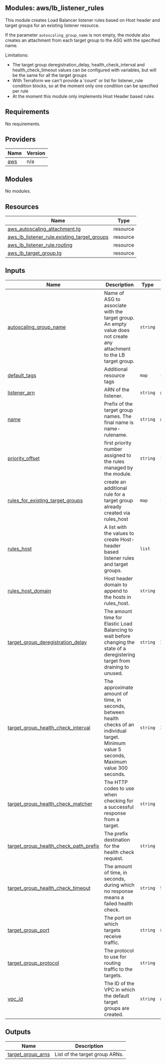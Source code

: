 ## Modules: aws/lb\_listener\_rules

This module creates Load Balancer listener rules based on Host header and target groups for
an existing listener resource.

If the parameter `autoscaling_group_name` is non empty, the module also creates an attachment
from each target group to the ASG with the specified name.

Limitations:
 - The target group deregistration\_delay, health\_check\_interval and health\_check\_timeout
values can be configured with variables, but will be the same for all the target groups
 - With Terraform we can't provide a 'count' or list for listener\_rule condition blocks,
so at the moment only one condition can be specified per rule
 - At the moment this module only implements Host Header based rules

## Requirements

No requirements.

## Providers

| Name | Version |
|------|---------|
| <a name="provider_aws"></a> [aws](#provider\_aws) | n/a |

## Modules

No modules.

## Resources

| Name | Type |
|------|------|
| [aws_autoscaling_attachment.tg](https://registry.terraform.io/providers/hashicorp/aws/latest/docs/resources/autoscaling_attachment) | resource |
| [aws_lb_listener_rule.existing_target_groups](https://registry.terraform.io/providers/hashicorp/aws/latest/docs/resources/lb_listener_rule) | resource |
| [aws_lb_listener_rule.routing](https://registry.terraform.io/providers/hashicorp/aws/latest/docs/resources/lb_listener_rule) | resource |
| [aws_lb_target_group.tg](https://registry.terraform.io/providers/hashicorp/aws/latest/docs/resources/lb_target_group) | resource |

## Inputs

| Name | Description | Type | Default | Required |
|------|-------------|------|---------|:--------:|
| <a name="input_autoscaling_group_name"></a> [autoscaling\_group\_name](#input\_autoscaling\_group\_name) | Name of ASG to associate with the target group. An empty value does not create any attachment to the LB target group. | `string` | `""` | no |
| <a name="input_default_tags"></a> [default\_tags](#input\_default\_tags) | Additional resource tags | `map` | `{}` | no |
| <a name="input_listener_arn"></a> [listener\_arn](#input\_listener\_arn) | ARN of the listener. | `string` | n/a | yes |
| <a name="input_name"></a> [name](#input\_name) | Prefix of the target group names. The final name is name-rulename. | `string` | n/a | yes |
| <a name="input_priority_offset"></a> [priority\_offset](#input\_priority\_offset) | first priority number assigned to the rules managed by the module. | `string` | `1` | no |
| <a name="input_rules_for_existing_target_groups"></a> [rules\_for\_existing\_target\_groups](#input\_rules\_for\_existing\_target\_groups) | create an additional rule for a target group already created via rules\_host | `map` | `{}` | no |
| <a name="input_rules_host"></a> [rules\_host](#input\_rules\_host) | A list with the values to create Host-header based listener rules and target groups. | `list` | `[]` | no |
| <a name="input_rules_host_domain"></a> [rules\_host\_domain](#input\_rules\_host\_domain) | Host header domain to append to the hosts in rules\_host. | `string` | `"*"` | no |
| <a name="input_target_group_deregistration_delay"></a> [target\_group\_deregistration\_delay](#input\_target\_group\_deregistration\_delay) | The amount time for Elastic Load Balancing to wait before changing the state of a deregistering target from draining to unused. | `string` | `300` | no |
| <a name="input_target_group_health_check_interval"></a> [target\_group\_health\_check\_interval](#input\_target\_group\_health\_check\_interval) | The approximate amount of time, in seconds, between health checks of an individual target. Minimum value 5 seconds, Maximum value 300 seconds. | `string` | `30` | no |
| <a name="input_target_group_health_check_matcher"></a> [target\_group\_health\_check\_matcher](#input\_target\_group\_health\_check\_matcher) | The HTTP codes to use when checking for a successful response from a target. | `string` | `"200-399"` | no |
| <a name="input_target_group_health_check_path_prefix"></a> [target\_group\_health\_check\_path\_prefix](#input\_target\_group\_health\_check\_path\_prefix) | The prefix destination for the health check request. | `string` | `"/_healthcheck_"` | no |
| <a name="input_target_group_health_check_timeout"></a> [target\_group\_health\_check\_timeout](#input\_target\_group\_health\_check\_timeout) | The amount of time, in seconds, during which no response means a failed health check. | `string` | `5` | no |
| <a name="input_target_group_port"></a> [target\_group\_port](#input\_target\_group\_port) | The port on which targets receive traffic. | `string` | `80` | no |
| <a name="input_target_group_protocol"></a> [target\_group\_protocol](#input\_target\_group\_protocol) | The protocol to use for routing traffic to the targets. | `string` | `"HTTP"` | no |
| <a name="input_vpc_id"></a> [vpc\_id](#input\_vpc\_id) | The ID of the VPC in which the default target groups are created. | `string` | n/a | yes |

## Outputs

| Name | Description |
|------|-------------|
| <a name="output_target_group_arns"></a> [target\_group\_arns](#output\_target\_group\_arns) | List of the target group ARNs. |
